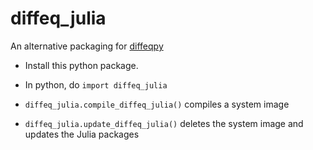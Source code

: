 # diffeq_julia

An alternative packaging for [diffeqpy](https://github.com/SciML/diffeqpy)

* Install this python package.

* In python, do `import diffeq_julia`

* `diffeq_julia.compile_diffeq_julia()` compiles a system image

* `diffeq_julia.update_diffeq_julia()` deletes the system image and updates the Julia packages

